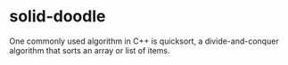 # solid-doodle
One commonly used algorithm in C++ is quicksort, a divide-and-conquer algorithm that sorts an array or list of items.

